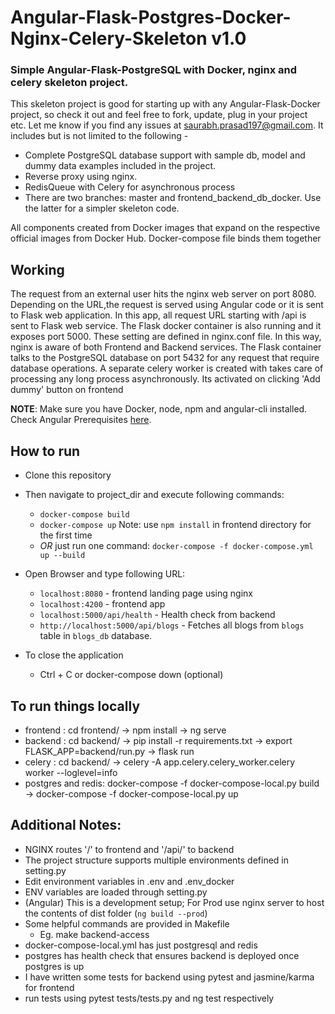 <h1>Angular-Flask-Postgres-Docker-Nginx-Celery-Skeleton v1.0</h1>
<h3>Simple Angular-Flask-PostgreSQL with Docker, nginx and celery skeleton project.</h3>

This skeleton project is good for starting up with any Angular-Flask-Docker project, so check it out and feel free to fork, update, plug in your project etc. Let me know if you find any issues at saurabh.prasad197@gmail.com.
It includes but is not limited to the following -
* Complete PostgreSQL database support with sample db, model and dummy data examples included in the project.
* Reverse proxy using nginx.
* RedisQueue with Celery for asynchronous process 
* There are two branches: master and frontend_backend_db_docker. Use the latter for a simpler skeleton code.
<p>All components created from Docker images that expand on the respective official images from Docker Hub. Docker-compose file binds them together </p>

## Working
<p>The request from an external user hits the nginx web server on port 8080. Depending on the URL,the request is served using Angular code or it is sent to Flask web application. In this app, all request URL starting with /api is sent to Flask web service. The Flask docker container is also running and it exposes port 5000. These setting are defined in nginx.conf file. In this way, nginx is aware of both Frontend and Backend services. The Flask container talks to the PostgreSQL database on port 5432 for any request that require database operations. A separate celery worker is created with takes care of processing any long process asynchronously. Its activated on clicking 'Add dummy' button on frontend</p>

**NOTE**: Make sure you have Docker, node, npm and angular-cli installed. Check Angular
Prerequisites [here](https://github.com/angular/angular-cli#prerequisites).

## How to run
- Clone this repository
- Then navigate to project_dir and execute following commands:
  - `docker-compose build`
  - `docker-compose up` Note: use `npm install` in frontend directory for the first time
  - _OR_ just run one command: `docker-compose -f docker-compose.yml up --build`
 
- Open Browser and type following URL:
    - `localhost:8080` - frontend landing page using nginx 
    - `localhost:4200` - frontend app
    - `localhost:5000/api/health` - Health check from backend
    - `http://localhost:5000/api/blogs` - Fetches all blogs from `blogs` table in `blogs_db` database.


- To close the application
    - Ctrl + C or docker-compose down (optional)

## To run things locally
- frontend : cd frontend/ -> npm install -> ng serve
- backend : cd backend/ -> pip install -r requirements.txt -> export FLASK_APP=backend/run.py -> flask run
- celery : cd backend/ -> celery -A app.celery.celery_worker.celery worker --loglevel=info
- postgres and redis: docker-compose -f docker-compose-local.py build -> docker-compose -f docker-compose-local.py up

## Additional Notes:
-   NGINX routes '/' to frontend and '/api/' to backend
-   The project structure supports multiple environments defined in setting.py
-   Edit environment variables in .env and .env_docker
-   ENV variables are loaded through setting.py
-   (Angular) This is a development setup; For Prod use nginx server to host the contents of dist folder (`ng build --prod`)
-   Some helpful commands are provided in Makefile
     - Eg. make backend-access
- docker-compose-local.yml has just postgresql and redis
- postgres has health check that ensures backend is deployed once postgres is up
- I have written some tests for backend using pytest and jasmine/karma for frontend
- run tests using pytest tests/tests.py and ng test respectively
 
